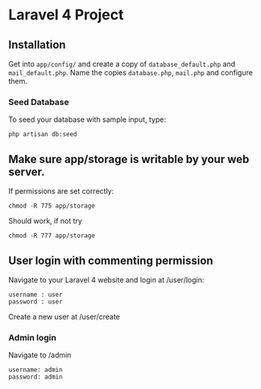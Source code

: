 # Laravel 4 Project

## Installation

Get into `app/config/` and create a copy of `database_default.php` and `mail_default.php`.
Name the copies `database.php`, `mail.php` and configure them.

### Seed Database

To seed your database with sample input, type:

    php artisan db:seed

## Make sure app/storage is writable by your web server.

If permissions are set correctly:

    chmod -R 775 app/storage

Should work, if not try

    chmod -R 777 app/storage


## User login with commenting permission

Navigate to your Laravel 4 website and login at /user/login:

    username : user
    password : user

Create a new user at /user/create

### Admin login

Navigate to /admin

    username: admin
    password: admin

